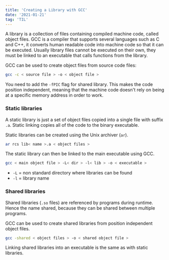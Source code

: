 ```yaml
---
title: 'Creating a Library with GCC'
date: '2021-01-21'
tag: 'TIL'
---
```


A library is a collection of files containing compiled machine code, called object files. GCC is a compiler that supports several languages such as C and C++, it converts human readable code into machine code so that it can be executed. Usually library files cannot be executed on their own, they must be linked to an executable that calls functions from the library.

GCC can be used to create object files from source code files:

```bash
gcc -c < source file > -o < object file >
```

You need to add the `-fPIC` flag for shared library. This makes the code position independent, meaning that the machine code doesn't rely on being at a specific memory address in order to work.

### Static libraries
A static library is just a set of object files copied into a single file with suffix `.a`. Static linking copies all of the code to the binary executable.

Static libraries can be created using the Unix archiver (``ar``).

```bash
ar rcs lib< name >.a < object files >
```

The static library can then be linked to the main executable using GCC.

```bash
gcc < main object file > -L< dir > -l< lib > -o < executable >
```

* `-L` = non standard directory where libraries can be found
* `-l` = library name

### Shared libraries
Shared libraries (`.so` files) are referenced by programs during runtime. Hence the name shared, because they can be shared between multiple programs.

GCC can be used to create shared libraries from position independent object files. 

```bash
gcc -shared < object files > -o < shared object file >
```

Linking shared libraries into an executable is the same as with static libraries.
